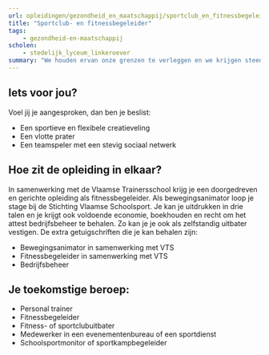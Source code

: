 ```yaml
---
url: opleidingen/gezondheid_en_maatschappij/sportclub_en_fitnessbegeleider.html
title: "Sportclub- en fitnessbegeleider"
tags:
    - gezondheid-en-maatschappij
scholen:
    - stedelijk_lyceum_linkeroever
summary: "We houden ervan onze grenzen te verleggen en we krijgen steeds meer vrije tijd. De sportieve sector speelt daar handig op in en het aanbod aan sportactiviteiten breidt zienderogen uit. Fitnesscentra, sportdiensten, speelpleinen en evenementenbureaus hebben voortdurend nieuwe medewerkers nodig om mensen individueel of in groep te begeleiden. Kortom, de sector snakt naar jonge, dynamische mensen die een degelijke opleiding hebben gekregen, maar vooral… van actie houden."
---
```


## Iets voor jou?

Voel jij je aangesproken, dan ben je beslist:

* Een sportieve en flexibele creatieveling
* Een vlotte prater
* Een teamspeler met een stevig sociaal netwerk

## Hoe zit de opleiding in elkaar?

In samenwerking met de Vlaamse Trainersschool krijg je een doorgedreven en gerichte opleiding als fitnessbegeleider. Als bewegingsanimator loop je stage bij de Stichting Vlaamse Schoolsport. Je kan je uitdrukken in drie talen en je krijgt ook voldoende economie, boekhouden en recht om het attest bedrijfsbeheer te behalen. Zo kan je je ook als zelfstandig uitbater vestigen. De extra getuigschriften die je kan behalen zijn:

* Bewegingsanimator in samenwerking met VTS
* Fitnessbegeleider in samenwerking met VTS
* Bedrijfsbeheer

## Je toekomstige beroep:

* Personal trainer
* Fitnessbegeleider
* Fitness- of sportclubuitbater
* Medewerker in een evenementenbureau of een sportdienst
* Schoolsportmonitor of sportkampbegeleider
